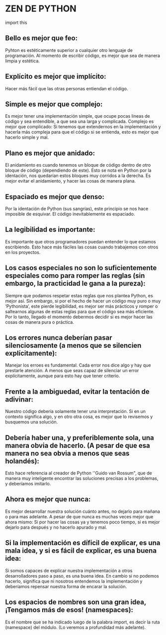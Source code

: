 # ZEN DE PYTHON

import this

## Bello es mejor que feo:
Pyhton es estéticamente superior a cualquier otro lenguaje de programación. Al momento de escribir código, es mejor que sea de manera limpia y estética.
## Explícito es mejor que implícito:
Hacer más fácil que las otras personas entiendan el código.
## Simple es mejor que complejo:
Es mejor tener una implementación simple, que ocupe pocas lineas de código y sea entendible, a que sea una larga y complicada.
Complejo es mejor que complicado:
Si tenemos que extendernos en la implementación y hacerla más compleja para que el código si se entienda, esto es mejor que hacerlo simple y mal.
## Plano es mejor que anidado:
El anidamiento es cuando tenemos un bloque de código dentro de otro bloque de código (dependiendo de este). Esto se nota en Python por la identación, nos quedarían estos bloques muy corridos a la derecha.
Es mejor evitar el anidamiento, y hacer las cosas de manera plana.
## Espaciado es mejor que denso:
Por la identación de Python (sus sangrías), este principio se nos hace imposible de esquivar. El código inevitablemente es espaciado.
## La legibilidad es importante:
Es importante que otros programadores puedan entender lo que estamos escribiendo. Esto hace más fáciles las cosas cuando trabajemos con otros en los proyectos.
## Los casos especiales no son lo suficientemente especiales como para romper las reglas (sin embargo, la practicidad le gana a la pureza):
Siempre que podamos respetar estas reglas que nos plantea Python, es mejor así. Sin embargo, si por el hecho de hacer un código muy puro o muy ‘Pythonista’, este pierde legibilidad, es mejor ser más prácticos y romper o saltearnos algunas de estas reglas para que el código sea más eficiente. Por lo tanto, llegado el momento debermos decidir si es mejor hacer las cosas de manera pura o práctica.
## Los errores nunca deberían pasar silenciosamente (a menos que se silencien explícitamente):
Manejar los erroes es fundamental. Cada error nos dice algo y hay que prestarle atención. A menos que seas capaz de silenciar un error explícitamente, aunque para esto hay que tener criterio.
## Frente a la ambiguedad, evitar la tentación de adivinar:
Nuestro código debería solamente tener una interpretación. Si en un contexto significa algo, y en otro otra cosa, es mejor que lo revisemos y busquemos una solución.
## Debería haber una, y preferiblemente sola, una manera obvia de hacerlo. (A pesar de que esa manera no sea obvia a menos que seas holandés):
Esto hace referencia al creador de Python ''Guido van Rossum", que de manera muy inteligente encontrar las soluciones precisas a los problemas, y deberíamos imitarlo.
## Ahora es mejor que nunca:
Es mejor desarrollar nuestra solución cuánto antes, no dejarlo para mañana o para mas adelante.
A pesar de que nunca es muchas veces mejor que ahora mismo:
Si por hacer las cosas ya y tenemos poco tiempo, si es mejor dejarlo para después y no hacerlo apurado y mal.
## Si la implementación es díficil de explicar, es una mala idea, y si es fácil de explicar, es una buena idea:
Si somos capaces de explicar nuestra implementación a otros desarrolladores paso a paso, es una buena idea. En cambio si no podemos hacerlo, significa que ni nosotros entendemos la implementación y deberíamos repensar nuestra forma de encarar la solución.
## Los espacios de nombres son una gran idea, ¡Tengamos más de esos! (namespaces):
Es el nombre que se ha indicado luego de la palabra import, es decir la ruta (namespace) del módulo. (Lo veremos a profundidad más adelante).